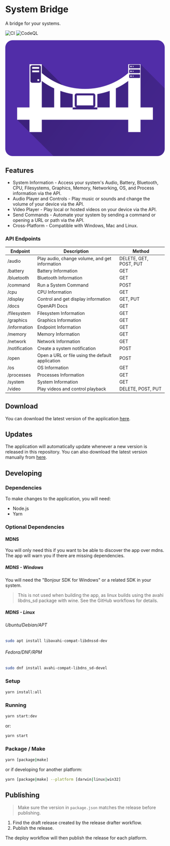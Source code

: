 # System Bridge

A bridge for your systems.

![CI](https://github.com/timmo001/system-bridge/workflows/CI/badge.svg) ![CodeQL](https://github.com/timmo001/system-bridge/workflows/CodeQL/badge.svg)

![Logo](./public/system-bridge-rect.png)

## Features

- System Information - Access your system's Audio, Battery, Bluetooth, CPU,
 Filesystems, Graphics, Memory, Networking, OS, and Process information via the
 API.
- Audio Player and Controls - Play music or sounds and change the volume of
 your device via the API.
- Video Player - Play local or hosted videos on your device via the API.
- Send Commands - Automate your system by sending a command or opening a URL or
 path via the API.
- Cross-Platform - Compatible with Windows, Mac and Linux.

### API Endpoints

| Endpoint      | Description                                      | Method                 |
| ------------  | ------------------------------------------------ | ---------------------- |
| /audio        | Play audio, change volume, and get information   | DELETE, GET, POST, PUT |
| /battery      | Battery Information                              | GET                    |
| /bluetooth    | Bluetooth Information                            | GET                    |
| /command      | Run a System Command                             | POST                   |
| /cpu          | CPU Information                                  | GET                    |
| /display      | Control and get display information              | GET, PUT               |
| /docs         | OpenAPI Docs                                     | GET                    |
| /filesystem   | Filesystem Information                           | GET                    |
| /graphics     | Graphics Information                             | GET                    |
| /information  | Endpoint Information                             | GET                    |
| /memory       | Memory Information                               | GET                    |
| /network      | Network Information                              | GET                    |
| /notification | Create a system notification                     | POST                   |
| /open         | Open a URL or file using the default application | POST                   |
| /os           | OS Information                                   | GET                    |
| /processes    | Processes Information                            | GET                    |
| /system       | System Information                               | GET                    |
| /video        | Play videos and control playback                 | DELETE, POST, PUT      |

## Download

You can download the latest version of the application [here](https://github.com/timmo001/system-bridge/releases).

## Updates

The application will automatically update whenever a new version is released in
this repository. You can also download the latest version manually from [here](https://github.com/timmo001/system-bridge/releases).

## Developing

### Dependencies

To make changes to the application, you will need:

- Node.js
- Yarn

### Optional Dependencies

#### MDNS

You will only need this if you want to be able to discover the app over mdns.
The app will warn you if there are missing dependencies.

##### MDNS - Windows

You will need the "Bonjour SDK for Windows" or a related SDK in your system.

> This is not used when building the app, as linux builds using the avahi
> libdns_sd package with wine. See the GitHub workflows for details.

##### MDNS - Linux

###### Ubuntu/Debian/APT

```bash
sudo apt install libavahi-compat-libdnssd-dev
```

###### Fedora/DNF/RPM

```bash
sudo dnf install avahi-compat-libdns_sd-devel
```

### Setup

```bash
yarn install:all
```

### Running

```bash
yarn start:dev
```

or:

```bash
yarn start
```

### Package / Make

```bash
yarn [package|make]
```

or if developing for another platform:

```bash
yarn [package|make] --platform [darwin|linux|win32]
```

## Publishing

> Make sure the version in `package.json` matches the release before publishing.

1. Find the draft release created by the release drafter workflow.
1. Publish the release.

The deploy workflow will then publish the release for each platform.
